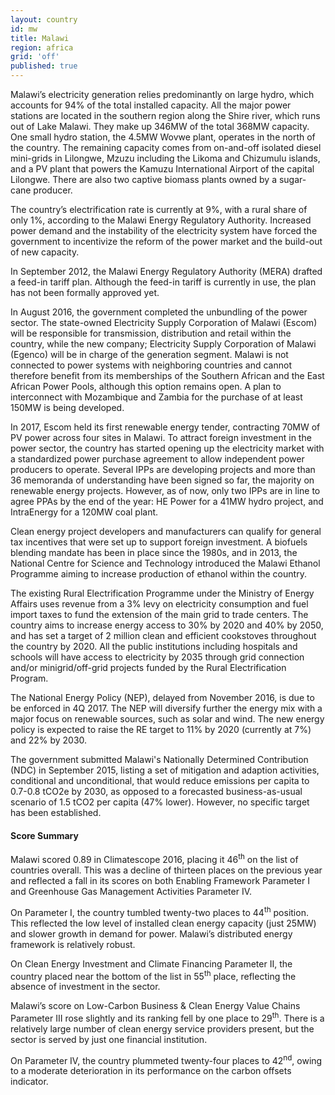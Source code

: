 ```yaml
---
layout: country
id: mw
title: Malawi
region: africa
grid: 'off'
published: true
---
```


Malawi’s electricity generation relies predominantly on large hydro, which accounts for 94% of the total installed capacity. All the major power stations are located in the southern region along the Shire river, which runs out of Lake Malawi. They make up 346MW of the total 368MW capacity. One small hydro station, the 4.5MW Wovwe plant, operates in the north of the country. The remaining capacity comes from on-and-off isolated diesel mini-grids in Lilongwe, Mzuzu including the Likoma and Chizumulu islands, and a PV plant that powers the Kamuzu International Airport of the capital Lilongwe. There are also two captive biomass plants owned by a sugar-cane producer.

The country’s electrification rate is currently at 9%, with a rural share of only 1%, according to the Malawi Energy Regulatory Authority. Increased power demand and the instability of the electricity system have forced the government to incentivize the reform of the power market and the build-out of new capacity. 

In September 2012, the Malawi Energy Regulatory Authority (MERA) drafted a feed-in tariff plan. Although the feed-in tariff is currently in use, the plan has not been formally approved yet. 

In August 2016, the government completed the unbundling of the power sector. The state-owned Electricity Supply Corporation of Malawi (Escom) will be responsible for transmission, distribution and retail within the country, while the new company; Electricity Supply Corporation of Malawi (Egenco) will be in charge of the generation segment. Malawi is not connected to power systems with neighboring countries and cannot therefore benefit from its memberships of the Southern African and the East African Power Pools, although this option remains open. A plan to interconnect with Mozambique and Zambia for the purchase of at least 150MW is being developed.

In 2017, Escom held its first renewable energy tender, contracting 70MW of PV power across four sites in Malawi. To attract foreign investment in the power sector, the country has started opening up the electricity market with a standardized power purchase agreement to allow independent power producers to operate. Several IPPs are developing projects and more than 36 memoranda of understanding have been signed so far, the majority on renewable energy projects. However, as of now, only two IPPs are in line to agree PPAs by the end of the year: HE Power for a 41MW hydro project, and IntraEnergy for a 120MW coal plant. 

Clean energy project developers and manufacturers can qualify for general tax incentives that were set up to support foreign investment. A biofuels blending mandate has been in place since the 1980s, and in 2013, the National Centre for Science and Technology introduced the Malawi Ethanol Programme aiming to increase production of ethanol within the country. 

The existing Rural Electrification Programme under the Ministry of Energy Affairs uses revenue from a 3% levy on electricity consumption and fuel import taxes to fund the extension of the main grid to trade centers. The country aims to increase energy access to 30% by 2020 and 40% by 2050, and has set a target of 2 million clean and efficient cookstoves throughout the country by 2020. All the public institutions including hospitals and schools will have access to electricity by 2035 through grid connection and/or minigrid/off-grid projects funded by the Rural Electrification Program. 

The National Energy Policy (NEP), delayed from November 2016, is due to be enforced in 4Q 2017. The NEP will diversify further the energy mix with a major focus on renewable sources, such as solar and wind. The new energy policy is expected to raise the RE target to 11% by 2020 (currently at 7%) and 22% by 2030.

The government submitted Malawi's Nationally Determined Contribution (NDC) in September 2015, listing a set of mitigation and adaption activities, conditional and unconditional, that would reduce emissions per capita to 0.7-0.8 tCO2e by 2030, as opposed to a forecasted business-as-usual scenario of 1.5 tCO2 per capita (47% lower). However, no specific target has been established.


#### Score Summary

Malawi scored 0.89 in Climatescope 2016, placing it 46<sup>th</sup> on the list of countries overall. This was a decline of thirteen places on the previous year and reflected a fall in its scores on both Enabling Framework Parameter I and Greenhouse Gas Management Activities Parameter IV.

On Parameter I, the country tumbled twenty-two places to 44<sup>th</sup> position. This reflected the low level of installed clean energy capacity (just 25MW) and slower growth in demand for power. Malawi’s distributed energy framework is relatively robust.

On Clean Energy Investment and Climate Financing Parameter II, the country placed near the bottom of the list in 55<sup>th</sup> place, reflecting the absence of investment in the sector. 

Malawi’s score on Low-Carbon Business & Clean Energy Value Chains Parameter III rose slightly and its ranking fell by one place to 29<sup>th</sup>. There is a relatively large number of clean energy service providers present, but the sector is served by just one financial institution.

On Parameter IV, the country plummeted twenty-four places to 42<sup>nd</sup>, owing to a moderate deterioration in its performance on the carbon offsets indicator.
